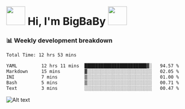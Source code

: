 <!-- Title -->
<h1>
    <img src="https://media.tenor.com/TlyRveJkgo4AAAAi/cloud-cloud-strife.gif" width="50"/>
    Hi, I'm BigBaBy
    <img src="https://media.tenor.com/TlyRveJkgo4AAAAi/cloud-cloud-strife.gif" width="50"/>
</h1>

<h3> 📊 Weekly development breakdown </h3>
<!-- waka-readme-stats -->

<!--START_SECTION:waka-->

```txt
Total Time: 12 hrs 53 mins

YAML         12 hrs 11 mins  ███████████████████████▓░   94.57 %
Markdown     15 mins         ▓░░░░░░░░░░░░░░░░░░░░░░░░   02.05 %
INI          7 mins          ▒░░░░░░░░░░░░░░░░░░░░░░░░   01.00 %
Bash         5 mins          ▒░░░░░░░░░░░░░░░░░░░░░░░░   00.71 %
Text         3 mins          ░░░░░░░░░░░░░░░░░░░░░░░░░   00.47 %
```

<!--END_SECTION:waka-->

![Alt text](https://spotify-recently-played-readme.vercel.app/api?user=21b7yx6vkj66csord5swswvza&count=10&width=1000)
